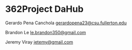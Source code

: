 # 362Project DaHub

Gerardo Pena Canchola   gerardopena23@csu.fullerton.edu

Brandon Le              le.brandon350@gmail.com

Jeremy Viray            jetemy@gmail.com
